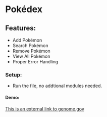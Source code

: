 # Pokédex

## Features:
- Add Pokémon
- Search Pokémon
- Remove Pokémon
- View All Pokémon
- Proper Error Handling

### Setup:
- Run the file, no addtional modules needed.

#### Demo:
[This is an external link to genome.gov](https://www.genome.gov/)